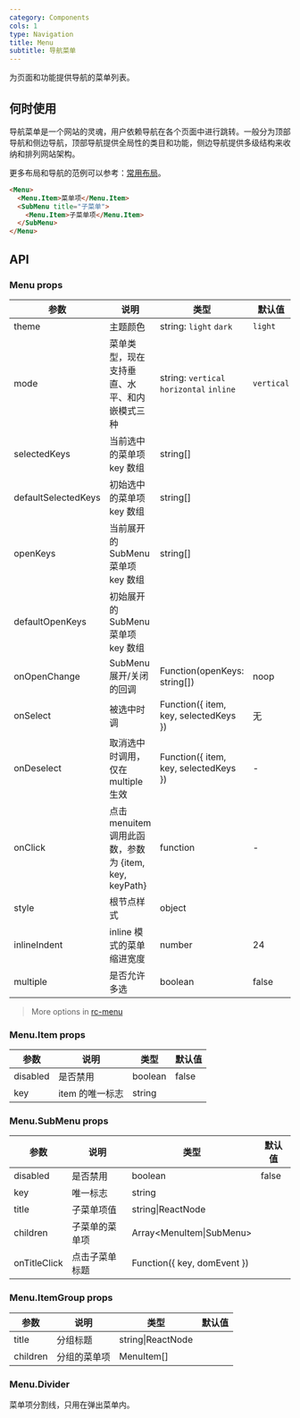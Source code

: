 ```yaml
---
category: Components
cols: 1
type: Navigation
title: Menu
subtitle: 导航菜单
---
```


为页面和功能提供导航的菜单列表。

## 何时使用

导航菜单是一个网站的灵魂，用户依赖导航在各个页面中进行跳转。一般分为顶部导航和侧边导航，顶部导航提供全局性的类目和功能，侧边导航提供多级结构来收纳和排列网站架构。

更多布局和导航的范例可以参考：[常用布局](/docs/spec/layout)。

```html
<Menu>
  <Menu.Item>菜单项</Menu.Item>
  <SubMenu title="子菜单">
    <Menu.Item>子菜单项</Menu.Item>
  </SubMenu>
</Menu>
```

## API

### Menu props

| 参数     | 说明           | 类型     | 默认值       |
|----------|---------------|----------|--------------|
| theme    | 主题颜色 | string: `light` `dark` | `light` |
| mode | 菜单类型，现在支持垂直、水平、和内嵌模式三种 | string: `vertical` `horizontal` `inline` | `vertical` |
| selectedKeys | 当前选中的菜单项 key 数组 | string[] |      |
| defaultSelectedKeys | 初始选中的菜单项 key 数组 | string[] |      |
| openKeys | 当前展开的 SubMenu 菜单项 key 数组 | string[] |  |
| defaultOpenKeys | 初始展开的 SubMenu 菜单项 key 数组 |  |      |
| onOpenChange | SubMenu 展开/关闭的回调 | Function(openKeys: string[]) | noop |
| onSelect | 被选中时调 | Function({ item, key, selectedKeys }) | 无   |
| onDeselect | 取消选中时调用，仅在 multiple 生效 | Function({ item, key, selectedKeys }) | - |
| onClick | 点击 menuitem 调用此函数，参数为 {item, key, keyPath} | function | - |
| style | 根节点样式 | object | |
| inlineIndent | inline 模式的菜单缩进宽度 | number | 24 |
| multiple | 是否允许多选 | boolean | false |

> More options in [rc-menu](https://github.com/react-component/menu#api)

### Menu.Item props

| 参数     | 说明           | 类型     | 默认值       |
|----------|----------------|----------|--------------|
| disabled    | 是否禁用 | boolean   |  false  |
| key   | item 的唯一标志 |  string |  |

### Menu.SubMenu props

| 参数     | 说明           | 类型     | 默认值       |
|----------|----------------|----------|--------------|
| disabled    | 是否禁用 | boolean   |  false  |
| key | 唯一标志 |  string |  |
| title    | 子菜单项值 | string\|ReactNode |    |
| children | 子菜单的菜单项 | Array<MenuItem\|SubMenu> |  |
| onTitleClick | 点击子菜单标题 | Function({ key, domEvent }) |  |

### Menu.ItemGroup props

| 参数     | 说明           | 类型     | 默认值       |
|----------|----------------|----------|--------------|
| title    | 分组标题       | string\|ReactNode |    |
| children | 分组的菜单项    | MenuItem[] |  |

### Menu.Divider

菜单项分割线，只用在弹出菜单内。
